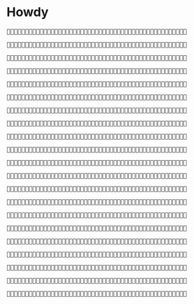 # Howdy
<pre>🤠🤠🤠🤠🤠🤠🤠🤠🤠🤠🤠🤠🤠🤠🤠🤠🤠🤠🤠🤠🤠🤠🤠🤠🤠🤠🤠🤠🤠🤠🤠🤠🤠🤠🤠🤠🤠🤠🤠🤠🤠🤠🤠🤠🤠🤠🤠🤠🤠<pre>🤠🤠🤠🤠🤠🤠🤠🤠🤠🤠🤠🤠🤠🤠🤠🤠🤠🤠🤠🤠🤠🤠🤠🤠🤠🤠🤠🤠🤠🤠🤠🤠🤠🤠🤠🤠🤠🤠🤠🤠🤠🤠🤠🤠🤠🤠🤠🤠🤠<pre>🤠🤠🤠🤠🤠🤠🤠🤠🤠🤠🤠🤠🤠🤠🤠🤠🤠🤠🤠🤠🤠🤠🤠🤠🤠🤠🤠🤠🤠🤠🤠🤠🤠🤠🤠🤠🤠🤠🤠🤠🤠🤠🤠🤠🤠🤠🤠🤠🤠<pre>🤠🤠🤠🤠🤠🤠🤠🤠🤠🤠🤠🤠🤠🤠🤠🤠🤠🤠🤠🤠🤠🤠🤠🤠🤠🤠🤠🤠🤠🤠🤠🤠🤠🤠🤠🤠🤠🤠🤠🤠🤠🤠🤠🤠🤠🤠🤠🤠🤠<pre>🤠🤠🤠🤠🤠🤠🤠🤠🤠🤠🤠🤠🤠🤠🤠🤠🤠🤠🤠🤠🤠🤠🤠🤠🤠🤠🤠🤠🤠🤠🤠🤠🤠🤠🤠🤠🤠🤠🤠🤠🤠🤠🤠🤠🤠🤠🤠🤠🤠<pre>🤠🤠🤠🤠🤠🤠🤠🤠🤠🤠🤠🤠🤠🤠🤠🤠🤠🤠🤠🤠🤠🤠🤠🤠🤠🤠🤠🤠🤠🤠🤠🤠🤠🤠🤠🤠🤠🤠🤠🤠🤠🤠🤠🤠🤠🤠🤠🤠🤠<pre>🤠🤠🤠🤠🤠🤠🤠🤠🤠🤠🤠🤠🤠🤠🤠🤠🤠🤠🤠🤠🤠🤠🤠🤠🤠🤠🤠🤠🤠🤠🤠🤠🤠🤠🤠🤠🤠🤠🤠🤠🤠🤠🤠🤠🤠🤠🤠🤠🤠<pre>🤠🤠🤠🤠🤠🤠🤠🤠🤠🤠🤠🤠🤠🤠🤠🤠🤠🤠🤠🤠🤠🤠🤠🤠🤠🤠🤠🤠🤠🤠🤠🤠🤠🤠🤠🤠🤠🤠🤠🤠🤠🤠🤠🤠🤠🤠🤠🤠🤠<pre>🤠🤠🤠🤠🤠🤠🤠🤠🤠🤠🤠🤠🤠🤠🤠🤠🤠🤠🤠🤠🤠🤠🤠🤠🤠🤠🤠🤠🤠🤠🤠🤠🤠🤠🤠🤠🤠🤠🤠🤠🤠🤠🤠🤠🤠🤠🤠🤠🤠<pre>🤠🤠🤠🤠🤠🤠🤠🤠🤠🤠🤠🤠🤠🤠🤠🤠🤠🤠🤠🤠🤠🤠🤠🤠🤠🤠🤠🤠🤠🤠🤠🤠🤠🤠🤠🤠🤠🤠🤠🤠🤠🤠🤠🤠🤠🤠🤠🤠🤠<pre>🤠🤠🤠🤠🤠🤠🤠🤠🤠🤠🤠🤠🤠🤠🤠🤠🤠🤠🤠🤠🤠🤠🤠🤠🤠🤠🤠🤠🤠🤠🤠🤠🤠🤠🤠🤠🤠🤠🤠🤠🤠🤠🤠🤠🤠🤠🤠🤠🤠<pre>🤠🤠🤠🤠🤠🤠🤠🤠🤠🤠🤠🤠🤠🤠🤠🤠🤠🤠🤠🤠🤠🤠🤠🤠🤠🤠🤠🤠🤠🤠🤠🤠🤠🤠🤠🤠🤠🤠🤠🤠🤠🤠🤠🤠🤠🤠🤠🤠🤠<pre>🤠🤠🤠🤠🤠🤠🤠🤠🤠🤠🤠🤠🤠🤠🤠🤠🤠🤠🤠🤠🤠🤠🤠🤠🤠🤠🤠🤠🤠🤠🤠🤠🤠🤠🤠🤠🤠🤠🤠🤠🤠🤠🤠🤠🤠🤠🤠🤠🤠<pre>🤠🤠🤠🤠🤠🤠🤠🤠🤠🤠🤠🤠🤠🤠🤠🤠🤠🤠🤠🤠🤠🤠🤠🤠🤠🤠🤠🤠🤠🤠🤠🤠🤠🤠🤠🤠🤠🤠🤠🤠🤠🤠🤠🤠🤠🤠🤠🤠🤠<pre>🤠🤠🤠🤠🤠🤠🤠🤠🤠🤠🤠🤠🤠🤠🤠🤠🤠🤠🤠🤠🤠🤠🤠🤠🤠🤠🤠🤠🤠🤠🤠🤠🤠🤠🤠🤠🤠🤠🤠🤠🤠🤠🤠🤠🤠🤠🤠🤠🤠<pre>🤠🤠🤠🤠🤠🤠🤠🤠🤠🤠🤠🤠🤠🤠🤠🤠🤠🤠🤠🤠🤠🤠🤠🤠🤠🤠🤠🤠🤠🤠🤠🤠🤠🤠🤠🤠🤠🤠🤠🤠🤠🤠🤠🤠🤠🤠🤠🤠🤠<pre>🤠🤠🤠🤠🤠🤠🤠🤠🤠🤠🤠🤠🤠🤠🤠🤠🤠🤠🤠🤠🤠🤠🤠🤠🤠🤠🤠🤠🤠🤠🤠🤠🤠🤠🤠🤠🤠🤠🤠🤠🤠🤠🤠🤠🤠🤠🤠🤠🤠<pre>🤠🤠🤠🤠🤠🤠🤠🤠🤠🤠🤠🤠🤠🤠🤠🤠🤠🤠🤠🤠🤠🤠🤠🤠🤠🤠🤠🤠🤠🤠🤠🤠🤠🤠🤠🤠🤠🤠🤠🤠🤠🤠🤠🤠🤠🤠🤠🤠🤠<pre>🤠🤠🤠🤠🤠🤠🤠🤠🤠🤠🤠🤠🤠🤠🤠🤠🤠🤠🤠🤠🤠🤠🤠🤠🤠🤠🤠🤠🤠🤠🤠🤠🤠🤠🤠🤠🤠🤠🤠🤠🤠🤠🤠🤠🤠🤠🤠🤠🤠<pre>🤠🤠🤠🤠🤠🤠🤠🤠🤠🤠🤠🤠🤠🤠🤠🤠🤠🤠🤠🤠🤠🤠🤠🤠🤠🤠🤠🤠🤠🤠🤠🤠🤠🤠🤠🤠🤠🤠🤠🤠🤠🤠🤠🤠🤠🤠🤠🤠🤠<pre>🤠🤠🤠🤠🤠🤠🤠🤠🤠🤠🤠🤠🤠🤠🤠🤠🤠🤠🤠🤠🤠🤠🤠🤠🤠🤠🤠🤠🤠🤠🤠🤠🤠🤠🤠🤠🤠🤠🤠🤠🤠🤠🤠🤠🤠🤠🤠🤠🤠

